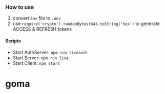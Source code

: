 ### How to use

1. convert `env` file to `.env`
1. use `require('crypto').randomBytes(64).toString('hex')` to generate ACCESS & REFRESH tokens

#### Scripts

- Start AuthServer: `npm run liveauth`
- Start Server: `npm run live`
- Start Client: `npm start`
# goma

